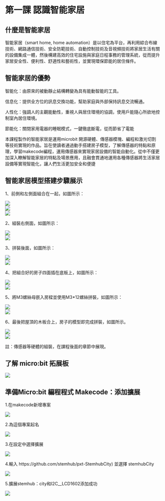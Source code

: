 # 第一課  認識智能家居 

## 什麼是智能家居 
<P>
智能家居（smart home, home automation）是以住宅為平台，再利用綜合布線技術、網路通信技術、安全防範技術、自動控制技術及音視頻技術將家居生活有關的設備集成一體，然後構建高效的住宅設施與家庭日程事務的管理系統，從而提升家居安全性、便利性、舒適性和藝術性，並實現環保節能的居住條件。 
<P>

## 智能家居的優勢 
<P>
智能化：由原來的被動靜止結構轉變為具有能動智能的工具。 
<P>
<P>
信息化：提供全方位的訊息交換功能，幫助家庭與外部保持訊息交流暢通。 
<P>
<P>
人性化：強調人的主觀能動性，重視人與居住環境的協調，使用戶能隨心所欲地控制室內居住環境。 
<P>
<P>
節能化：關閉家用電器的睡眠模式，一鍵徹底斷電，從而節省了電能
<P>
<P>
本課程製作的智能家居是運用microbit 開源硬體、傳感器模塊、編程和激光切割等技術實現的作品。旨在使讀者通過動手搭建房子模型，了解傳感器的特點和原理，學習makecode編程，運用傳感器來實現家居設備的智能自動化。從中不僅更加深入瞭解智能家居的特點及場景應用，且融會貫通地運用各種傳感器將生活家居設備等實現智能化，讓人們生活更加安全和便捷
<P>
  
## 智能家居模型搭建步驟展示
<P>
1、前側和左側面組合在一起，如圖所示：
<P>
<P>

![](pic/1/1_1(1).jpg)<BR>
![](pic/1/1_1(2).jpg)<BR>
![](pic/1/1_1(3).jpg)<BR>
<P>
<P>
2、組裝右側面，如圖所示：
<P>
  
![](pic/1/1_2(1).jpg)<BR>
![](pic/1/1_2(2).jpg)<BR>  
<P>
3、拼裝後面，如圖所示：
<P>
  
![](pic/1/1_3(1).jpg)<BR>
![](pic/1/1_3(2).jpg)<BR>
<P>
4、把組合好的房子四面插在底板上，如圖所示：
<P>
  
![](pic/1/1_4(1).jpg)<BR>
![](pic/1/1_4(2).jpg)<BR>
<P>
5、將M3螺絲母嵌入房樑並使用M3*12螺絲拼裝，如圖所示：
<P>
  
![](pic/1/1_5(1).jpg)<BR>
![](pic/1/1_5(2).jpg)<BR>
<P>
6、最後把屋頂的木板合上，房子的模型即完成拼裝，如圖所示。
<P>
  
![](pic/1/1_6(1).jpg)<BR>
![](pic/1/1_6(2).jpg)<BR>
<P>
註：傳感器等硬體的組裝，在課程後面的章節中展現。
<P>

## 了解 micro:bit 拓展板
  
![](pic/1/microbit.png)<BR><P>
  
## 準備Micro:bit 編程程式 Makecode：添加擴展
<P>
1.在makecode新增專案<BR>
<P>
<P>

![](pic/1/microbit_1.png)<BR>
<P>
<P>
2.為這個專案起名<BR>
<P>
<P>
  
![](pic/1/microbit_2.png)<BR>
<P>
<P>
3.在設定中選擇擴展<BR>
<P>
<P>
  
![](pic/1/microbit_3.png)<BR>
<P>
<P>
4.輸入 <a herf="https://github.com/stemhub/pxt-StemhubCity">https://github.com/stemhub/pxt-StemhubCity) </a>並選擇 stemhubCity<BR>
<P>
<P>
  
![](pic/1/microbit_4.png)<BR>
<P>
<P>
5.擴展stemhub：city和I2C__LCD1602添加成功<BR>
<P>
<P>
  
![](pic/1/microbit_5.png)<BR>
<P>
